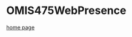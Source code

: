 # OMIS475WebPresence
  <a href="https://ciscoa123.github.io/My%20project%20475/index.html"> home page</a>
